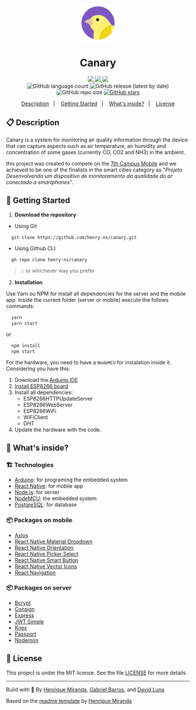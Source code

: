 <p align="center">
  <img alt="Your icon here" src="./design/icon/icon.png" width="100"/>
</p>
<h1 align="center">
  Canary
</h1>

<!-- Badges -->
<p align="center">
  <a href="https://github.com/henry-ns/canary/graphs/commit-activity" alt="Maintenance">
    <img src="https://img.shields.io/badge/Maintained%3F-no-red.svg" />
  </a>

  <!-- License -->
  <a href="./LICENSE" alt="License: MIT">
    <img src="https://img.shields.io/badge/License-MIT-brightgreen.svg" />
  </a>

  <!-- codefactor -->
  <a href="https://www.codefactor.io/repository/github/henry-ns/canary" alt="CodeFactor">
    <img src="https://www.codefactor.io/repository/github/henry-ns/canary/badge" />
  </a>

  <br/>

  <img alt="GitHub language count" src="https://img.shields.io/github/languages/count/henry-ns/canary?color=blue">

  <!-- version -->
  <img alt="GitHub release (latest by date)" src="https://img.shields.io/github/v/release/henry-ns/canary">

  <!-- GitHub repo size -->
  <img alt="GitHub repo size" src="https://img.shields.io/github/repo-size/henry-ns/canary">

  <!-- Social -->
  <a href="https://github.com/henry-ns/canary/stargazers">
    <img alt="GitHub stars" src="https://img.shields.io/github/stars/henry-ns/canary?style=social">
  </a>
</p>

<!-- summary -->
<p align="center">
  <a href="#clipboard-description">Description</a>&nbsp;&nbsp;&nbsp;|&nbsp;&nbsp;&nbsp;
  <a href="#rocket-getting-started">Getting Started</a>&nbsp;&nbsp;&nbsp;|&nbsp;&nbsp;&nbsp;
  <a href="#-whats-inside">What's inside?</a>&nbsp;&nbsp;&nbsp;|&nbsp;&nbsp;&nbsp;
  <a href="#memo-license">License</a>
</p>

## :clipboard: Description

Canary is a system for monitoring air quality information through the device that can capture aspects such as air temperature, air humidity and concentration of some gases (currently CO, CO2 and NH3) in the ambient.

this project was created to compete on the [7th Campus Mobile](https://www.institutonetclaroembratel.org.br/nossas-novidades/programa-campus-mobile-anuncia-os-finalistas-da-7a-edicao/) and we achieved to be one of the finalists in the smart cities category as "_Projeto Desenvolvendo um dispositivo de monitoramento da qualidade do ar conectado a smartphones"_.

## :rocket: Getting Started

1. **Download the repository**

- Using Git

```shell
  git clone https://github.com/henry-ns/canary.git
```

- Using Github CLI

```shell
  gh repo clone henry-ns/canary
```

> :bulb: or whichever way you prefer

2.  **Installation**

Use Yarn ou NPM for install all dependencies for the server and the mobile app. Inside the current folder (server or mobile) execute the follows commands:

```
  yarn
  yarn start
```

or

```
  npm install
  npm start
```

For the hardware, you need to have a `NodeMCU` for instalation inside it. Considering you have this:

1. Download the [Arduino IDE](https://www.arduino.cc/en/main/software)
2. [Install ESP8266 board](https://www.teachmemicro.com/intro-nodemcu-arduino/)
3. Install all dependencies:
   - ESP8266HTTPUpdateServer
   - ESP8266WebServer
   - ESP8266WiFi
   - WiFiClient
   - DHT
4. Update the hardware with the code.

## 🧐 What's inside?

### :building_construction: Technologies

- [Arduino](https://www.arduino.cc/): for programing the embedded system
- [React Native](https://facebook.github.io/react-native/): for mobile app
- [Node.js](https://nodejs.org/en/): for server
- [NodeMCU](https://en.wikipedia.org/wiki/NodeMCU): the embedded system
- [PostgreSQL](https://www.postgresql.org/): for database

### :package: Packages on mobile

- [Axios](https://github.com/axios/axios)
- [React Native Material Dropdown](https://github.com/n4kz/react-native-material-dropdown)
- [React Native Orientation](https://github.com/yamill/react-native-orientation)
- [React Native Picker Select](https://github.com/lawnstarter/react-native-picker-select)
- [React Native Smart Button](https://www.npmjs.com/package/react-native-smart-button)
- [React Native Vector Icons](https://github.com/oblador/react-native-vector-icons)
- [React Navigation](https://reactnavigation.org/)

### :package: Packages on server

- [Bcrypt](https://www.npmjs.com/package/bcrypt-nodejs)
- [Consign](https://www.npmjs.com/package/consign)
- [Express](https://expressjs.com/)
- [JWT Simple](https://www.npmjs.com/package/jwt-simple)
- [Knex](http://knexjs.org/)
- [Passport](http://www.passportjs.org/)
- [Nodemon](https://nodemon.io/)

## :memo: License

This project is under the MIT license. See the file [LICENSE](LICENSE) for more details.

---

Build with 💙 By [Henrique Miranda](https://thehenry.dev), [Gabriel Barros](https://github.com/GabrielSBarros), and [David Luna](https://github.com/DavidLuna0)

Based on the [readme template](https://gist.github.com/henry-ns/a00234378353d9ca43e1bfe043202192) by [Henrique Miranda](http://thehenry.dev/)
